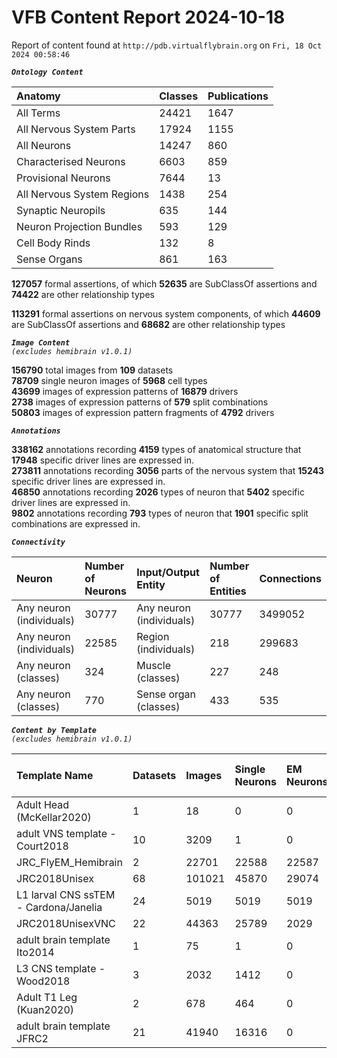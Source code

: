 
VFB Content Report 2024-10-18
=============================


Report of content found at ``http://pdb.virtualflybrain.org`` on ``Fri, 18 Oct 2024 00:58:46``  
  
***``Ontology Content``***  

|Anatomy|Classes|Publications|
| :--- | :--- | :--- |
|All Terms|24421|1647|
|All Nervous System Parts|17924|1155|
|All Neurons|14247|860|
|Characterised Neurons|6603|859|
|Provisional Neurons|7644|13|
|All Nervous System Regions|1438|254|
|Synaptic Neuropils|635|144|
|Neuron Projection Bundles|593|129|
|Cell Body Rinds|132|8|
|Sense Organs|861|163|
  
  
**127057** formal assertions, of which **52635** are SubClassOf assertions and **74422** are other relationship types  
  
**113291** formal assertions on nervous system components, of which **44609** are SubClassOf assertions and **68682** are other relationship types  
  
***``Image Content``***  
*``(excludes hemibrain v1.0.1)``*  
  
**156790** total images from **109** datasets  
**78709** single neuron images of **5968** cell types  
**43699** images of expression patterns of **16879** drivers  
**2738** images of expression patterns of **579** split combinations  
**50803** images of expression pattern fragments of **4792** drivers  
  
***``Annotations``***  
  
**338162** annotations recording **4159** types of anatomical structure that **17948** specific driver lines are expressed in.  
**273811** annotations recording **3056** parts of the nervous system that **15243** specific driver lines are expressed in.  
**46850** annotations recording **2026** types of neuron that **5402** specific driver lines are expressed in.  
**9802** annotations recording **793** types of neuron that **1901** specific split combinations are expressed in.  
  
***``Connectivity``***  

|Neuron|Number of Neurons|Input/Output Entity|Number of Entities|Connections|
| :--- | :--- | :--- | :--- | :--- |
|Any neuron (individuals)|30777|Any neuron (individuals)|30777|3499052|
|Any neuron (individuals)|22585|Region (individuals)|218|299683|
|Any neuron (classes)|324|Muscle (classes)|227|248|
|Any neuron (classes)|770|Sense organ (classes)|433|535|
  
  
  
***``Content by Template``***  
*``(excludes hemibrain v1.0.1)``*  

|Template Name|Datasets|Images|Single Neurons|EM Neurons|Full Expression Patterns|Split Expression Patterns|Partial Expression Patterns|Painted domains|
| :--- | :--- | :--- | :--- | :--- | :--- | :--- | :--- | :--- |
|Adult Head (McKellar2020)|1|18|0|0|0|0|0|0|
|adult VNS template - Court2018|10|3209|1|0|3185|486|0|22|
|JRC_FlyEM_Hemibrain|2|22701|22588|22587|0|0|0|114|
|JRC2018Unisex|68|101021|45870|29074|32160|1633|38796|46|
|L1 larval CNS ssTEM - Cardona/Janelia|24|5019|5019|5019|0|0|0|0|
|JRC2018UnisexVNC|22|44363|25789|2029|8314|625|10240|23780|
|adult brain template Ito2014|1|75|1|0|0|0|0|75|
|L3 CNS template - Wood2018|3|2032|1412|0|0|0|1773|255|
|Adult T1 Leg (Kuan2020)|2|678|464|0|0|0|0|4|
|adult brain template JFRC2|21|41940|16316|0|25272|600|16127|58|
  
